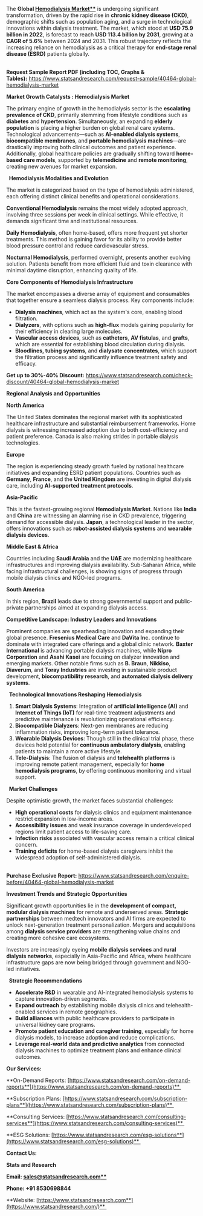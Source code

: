 ﻿The **Global [Hemodialysis Market**](https://www.statsandresearch.com/report/40464-global-hemodialysis-market)** is undergoing significant transformation, driven by the rapid rise in **chronic kidney disease (CKD)**, demographic shifts such as population aging, and a surge in technological innovations within dialysis treatment. The market, which stood at **USD 75.9 billion in 2022**, is forecast to reach **USD 113.4 billion by 2031**, growing at a **CAGR of 5.6%** between 2024 and 2031. This robust trajectory reflects the increasing reliance on hemodialysis as a critical therapy for **end-stage renal disease (ESRD)** patients globally.

\
**Request Sample Report PDF (including TOC, Graphs & Tables):** <https://www.statsandresearch.com/request-sample/40464-global-hemodialysis-market> 

**Market Growth Catalysts : Hemodialysis Market**

The primary engine of growth in the hemodialysis sector is the **escalating prevalence of CKD**, primarily stemming from lifestyle conditions such as **diabetes** and **hypertension**. Simultaneously, an expanding **elderly population** is placing a higher burden on global renal care systems. Technological advancements—such as **AI-enabled dialysis systems**, **biocompatible membranes**, and **portable hemodialysis machines**—are drastically improving both clinical outcomes and patient experience. Additionally, global healthcare policies are gradually shifting toward **home-based care models**, supported by **telemedicine** and **remote monitoring**, creating new avenues for market expansion.

` `**Hemodialysis Modalities and Evolution**

The market is categorized based on the type of hemodialysis administered, each offering distinct clinical benefits and operational considerations.

**Conventional Hemodialysis** remains the most widely adopted approach, involving three sessions per week in clinical settings. While effective, it demands significant time and institutional resources.

**Daily Hemodialysis**, often home-based, offers more frequent yet shorter treatments. This method is gaining favor for its ability to provide better blood pressure control and reduce cardiovascular stress.

**Nocturnal Hemodialysis**, performed overnight, presents another evolving solution. Patients benefit from more efficient fluid and toxin clearance with minimal daytime disruption, enhancing quality of life.

**Core Components of Hemodialysis Infrastructure**

The market encompasses a diverse array of equipment and consumables that together ensure a seamless dialysis process. Key components include:

- **Dialysis machines**, which act as the system's core, enabling blood filtration.
- **Dialyzers**, with options such as **high-flux** models gaining popularity for their efficiency in clearing large molecules.
- **Vascular access devices**, such as **catheters**, **AV fistulas**, and **grafts**, which are essential for establishing blood circulation during dialysis.
- **Bloodlines, tubing systems**, and **dialysate concentrates**, which support the filtration process and significantly influence treatment safety and efficacy.

**Get up to 30%-40% Discount:** <https://www.statsandresearch.com/check-discount/40464-global-hemodialysis-market> 

**Regional Analysis and Opportunities**

**North America**

The United States dominates the regional market with its sophisticated healthcare infrastructure and substantial reimbursement frameworks. Home dialysis is witnessing increased adoption due to both cost-efficiency and patient preference. Canada is also making strides in portable dialysis technologies.

**Europe**

The region is experiencing steady growth fueled by national healthcare initiatives and expanding ESRD patient populations. Countries such as **Germany**, **France**, and the **United Kingdom** are investing in digital dialysis care, including **AI-supported treatment protocols**.

**Asia-Pacific**

This is the fastest-growing regional **Hemodialysis Market**. Nations like **India** and **China** are witnessing an alarming rise in CKD prevalence, triggering demand for accessible dialysis. **Japan**, a technological leader in the sector, offers innovations such as **robot-assisted dialysis systems** and **wearable dialysis devices**.

**Middle East & Africa**

Countries including **Saudi Arabia** and the **UAE** are modernizing healthcare infrastructures and improving dialysis availability. Sub-Saharan Africa, while facing infrastructural challenges, is showing signs of progress through mobile dialysis clinics and NGO-led programs.

**South America**

In this region, **Brazil** leads due to strong governmental support and public-private partnerships aimed at expanding dialysis access.

**Competitive Landscape: Industry Leaders and Innovations**

Prominent companies are spearheading innovation and expanding their global presence. **Fresenius Medical Care** and **DaVita Inc.** continue to dominate with integrated care offerings and a global clinic network. **Baxter International** is advancing portable dialysis machines, while **Nipro Corporation** and **Asahi Kasei** are focusing on dialyzer innovation and emerging markets. Other notable firms such as **B. Braun**, **Nikkiso**, **Diaverum**, and **Toray Industries** are investing in sustainable product development, **biocompatibility research**, and **automated dialysis delivery systems**.

` `**Technological Innovations Reshaping Hemodialysis**

1. **Smart Dialysis Systems**: Integration of **artificial intelligence (AI)** and **Internet of Things (IoT)** for real-time treatment adjustments and predictive maintenance is revolutionizing operational efficiency.
1. **Biocompatible Dialyzers**: Next-gen membranes are reducing inflammation risks, improving long-term patient tolerance.
1. **Wearable Dialysis Devices**: Though still in the clinical trial phase, these devices hold potential for **continuous ambulatory dialysis**, enabling patients to maintain a more active lifestyle.
1. **Tele-Dialysis**: The fusion of dialysis and **telehealth platforms** is improving remote patient management, especially for **home hemodialysis programs**, by offering continuous monitoring and virtual support.

` `**Market Challenges**

Despite optimistic growth, the market faces substantial challenges:

- **High operational costs** for dialysis clinics and equipment maintenance restrict expansion in low-income areas.
- **Accessibility issues** and weak insurance coverage in underdeveloped regions limit patient access to life-saving care.
- **Infection risks** associated with vascular access remain a critical clinical concern.
- **Training deficits** for home-based dialysis caregivers inhibit the widespread adoption of self-administered dialysis.

\
**Purchase Exclusive Report:** <https://www.statsandresearch.com/enquire-before/40464-global-hemodialysis-market> 

**Investment Trends and Strategic Opportunities**

Significant growth opportunities lie in the **development of compact, modular dialysis machines** for remote and underserved areas. **Strategic partnerships** between medtech innovators and AI firms are expected to unlock next-generation treatment personalization. Mergers and acquisitions among **dialysis service providers** are strengthening value chains and creating more cohesive care ecosystems.

Investors are increasingly eyeing **mobile dialysis services** and **rural dialysis networks**, especially in Asia-Pacific and Africa, where healthcare infrastructure gaps are now being bridged through government and NGO-led initiatives.

` `**Strategic Recommendations**

- **Accelerate R&D** in wearable and AI-integrated hemodialysis systems to capture innovation-driven segments.
- **Expand outreach** by establishing mobile dialysis clinics and telehealth-enabled services in remote geographies.
- **Build alliances** with public healthcare providers to participate in universal kidney care programs.
- **Promote patient education and caregiver training**, especially for home dialysis models, to increase adoption and reduce complications.
- **Leverage real-world data and predictive analytics** from connected dialysis machines to optimize treatment plans and enhance clinical outcomes.

**Our Services:** 

**On-Demand Reports: [https://www.statsandresearch.com/on-demand-reports**](https://www.statsandresearch.com/on-demand-reports)** 

**Subscription Plans: [https://www.statsandresearch.com/subscription-plans**](https://www.statsandresearch.com/subscription-plans)** 

**Consulting Services: [https://www.statsandresearch.com/consulting-services**](https://www.statsandresearch.com/consulting-services)** 

**ESG Solutions: [https://www.statsandresearch.com/esg-solutions**](https://www.statsandresearch.com/esg-solutions)** 

**Contact Us:** 

**Stats and Research** 

**Email: [sales@statsandresearch.com**](mailto:sales@statsandresearch.com)** 

**Phone: +91 8530698844** 

**Website: [https://www.statsandresearch.com**](https://www.statsandresearch.com/)** 

